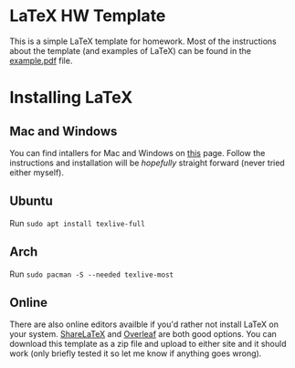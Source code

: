 # LaTeX HW Template
This is a simple LaTeX template for homework. Most of the instructions about the template (and examples of LaTeX) can be found in the [example.pdf](https://github.com/JaredHolzman/Latex-HW-Template/blob/master/example.pdf) file. 

# Installing LaTeX
## Mac and Windows
You can find intallers for Mac and Windows on [this](https://www.latex-project.org/get/) page. Follow the instructions and installation will be *hopefully* straight forward (never tried either myself).

## Ubuntu
Run `sudo apt install texlive-full`

## Arch
Run `sudo pacman -S --needed texlive-most`

## Online
There are also online editors availble if you'd rather not install LaTeX on your system. [ShareLaTeX](https://www.sharelatex.com/) and [Overleaf](https://www.overleaf.com/) are both good options. You can download this template as a zip file and upload to either site and it should work (only briefly tested it so let me know if anything goes wrong).
